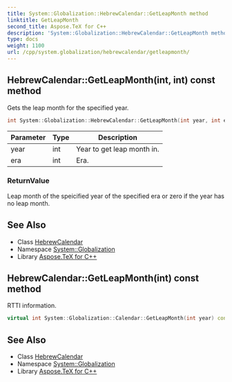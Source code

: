 ```yaml
---
title: System::Globalization::HebrewCalendar::GetLeapMonth method
linktitle: GetLeapMonth
second_title: Aspose.TeX for C++
description: 'System::Globalization::HebrewCalendar::GetLeapMonth method. Gets the leap month for the specified year in C++.'
type: docs
weight: 1100
url: /cpp/system.globalization/hebrewcalendar/getleapmonth/
---
```

## HebrewCalendar::GetLeapMonth(int, int) const method


Gets the leap month for the specified year.

```cpp
int System::Globalization::HebrewCalendar::GetLeapMonth(int year, int era) const override
```


| Parameter | Type | Description |
| --- | --- | --- |
| year | int | Year to get leap month in. |
| era | int | Era. |

### ReturnValue

Leap month of the speicified year of the specified era or zero if the year has no leap month.

## See Also

* Class [HebrewCalendar](../)
* Namespace [System::Globalization](../../)
* Library [Aspose.TeX for C++](../../../)
## HebrewCalendar::GetLeapMonth(int) const method


RTTI information.

```cpp
virtual int System::Globalization::Calendar::GetLeapMonth(int year) const
```

## See Also

* Class [HebrewCalendar](../)
* Namespace [System::Globalization](../../)
* Library [Aspose.TeX for C++](../../../)
